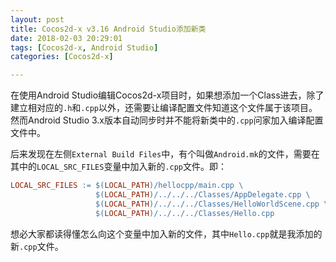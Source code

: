 ```yaml
---
layout: post
title: Cocos2d-x v3.16 Android Studio添加新类
date: 2018-02-03 20:29:01
tags: [Cocos2d-x, Android Studio]
categories: [Cocos2d-x]

---
```


在使用Android Studio编辑Cocos2d-x项目时，如果想添加一个Class进去，除了建立相对应的`.h`和`.cpp`以外，还需要让编译配置文件知道这个文件属于该项目。然而Android Studio 3.x版本自动同步时并不能将新类中的`.cpp`问家加入编译配置文件中。

<!-- more -->

后来发现在左侧`External Build Files`中，有个叫做`Android.mk`的文件，需要在其中的`LOCAL_SRC_FILES`变量中加入新的`.cpp`文件。即：
``` mk
LOCAL_SRC_FILES := $(LOCAL_PATH)/hellocpp/main.cpp \
                   $(LOCAL_PATH)/../../../Classes/AppDelegate.cpp \
                   $(LOCAL_PATH)/../../../Classes/HelloWorldScene.cpp \
                   $(LOCAL_PATH)/../../../Classes/Hello.cpp
```
想必大家都读得懂怎么向这个变量中加入新的文件，其中`Hello.cpp`就是我添加的新`.cpp`文件。
